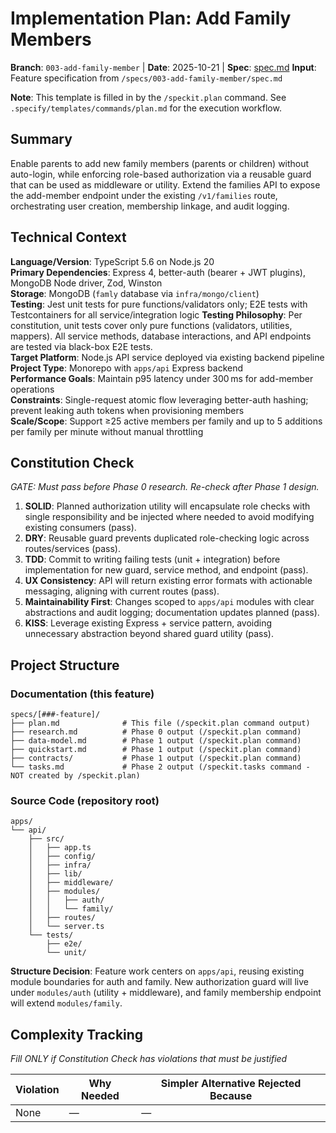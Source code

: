 # Implementation Plan: Add Family Members

**Branch**: `003-add-family-member` | **Date**: 2025-10-21 | **Spec**: [spec.md](./spec.md)
**Input**: Feature specification from `/specs/003-add-family-member/spec.md`

**Note**: This template is filled in by the `/speckit.plan` command. See `.specify/templates/commands/plan.md` for the execution workflow.

## Summary

Enable parents to add new family members (parents or children) without auto-login, while enforcing role-based authorization via a reusable guard that can be used as middleware or utility. Extend the families API to expose the add-member endpoint under the existing `/v1/families` route, orchestrating user creation, membership linkage, and audit logging.

## Technical Context

**Language/Version**: TypeScript 5.6 on Node.js 20  
**Primary Dependencies**: Express 4, better-auth (bearer + JWT plugins), MongoDB Node driver, Zod, Winston  
**Storage**: MongoDB (`famly` database via `infra/mongo/client`)  
**Testing**: Jest unit tests for pure functions/validators only; E2E tests with Testcontainers for all service/integration logic
**Testing Philosophy**: Per constitution, unit tests cover only pure functions (validators, utilities, mappers). All service methods, database interactions, and API endpoints are tested via black-box E2E tests.  
**Target Platform**: Node.js API service deployed via existing backend pipeline  
**Project Type**: Monorepo with `apps/api` Express backend  
**Performance Goals**: Maintain p95 latency under 300 ms for add-member operations  
**Constraints**: Single-request atomic flow leveraging better-auth hashing; prevent leaking auth tokens when provisioning members  
**Scale/Scope**: Support ≥25 active members per family and up to 5 additions per family per minute without manual throttling

## Constitution Check

*GATE: Must pass before Phase 0 research. Re-check after Phase 1 design.*

1. **SOLID**: Planned authorization utility will encapsulate role checks with single responsibility and be injected where needed to avoid modifying existing consumers (pass).  
2. **DRY**: Reusable guard prevents duplicated role-checking logic across routes/services (pass).  
3. **TDD**: Commit to writing failing tests (unit + integration) before implementation for new guard, service method, and endpoint (pass).  
4. **UX Consistency**: API will return existing error formats with actionable messaging, aligning with current routes (pass).  
5. **Maintainability First**: Changes scoped to `apps/api` modules with clear abstractions and audit logging; documentation updates planned (pass).  
6. **KISS**: Leverage existing Express + service pattern, avoiding unnecessary abstraction beyond shared guard utility (pass).

## Project Structure

### Documentation (this feature)

```
specs/[###-feature]/
├── plan.md              # This file (/speckit.plan command output)
├── research.md          # Phase 0 output (/speckit.plan command)
├── data-model.md        # Phase 1 output (/speckit.plan command)
├── quickstart.md        # Phase 1 output (/speckit.plan command)
├── contracts/           # Phase 1 output (/speckit.plan command)
└── tasks.md             # Phase 2 output (/speckit.tasks command - NOT created by /speckit.plan)
```

### Source Code (repository root)

```
apps/
└── api/
    ├── src/
    │   ├── app.ts
    │   ├── config/
    │   ├── infra/
    │   ├── lib/
    │   ├── middleware/
    │   ├── modules/
    │   │   ├── auth/
    │   │   └── family/
    │   ├── routes/
    │   └── server.ts
    └── tests/
        ├── e2e/
        └── unit/
```

**Structure Decision**: Feature work centers on `apps/api`, reusing existing module boundaries for auth and family. New authorization guard will live under `modules/auth` (utility + middleware), and family membership endpoint will extend `modules/family`.

## Complexity Tracking

*Fill ONLY if Constitution Check has violations that must be justified*

| Violation | Why Needed | Simpler Alternative Rejected Because |
|-----------|------------|-------------------------------------|
| None | — | — |
